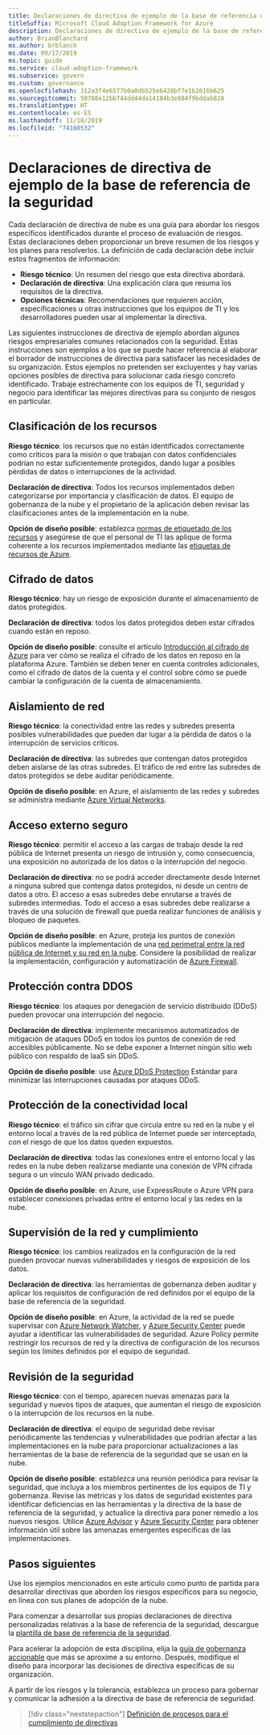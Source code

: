 ```yaml
---
title: Declaraciones de directiva de ejemplo de la base de referencia de la seguridad
titleSuffix: Microsoft Cloud Adoption Framework for Azure
description: Declaraciones de directiva de ejemplo de la base de referencia de la seguridad
author: BrianBlanchard
ms.author: brblanch
ms.date: 09/17/2019
ms.topic: guide
ms.service: cloud-adoption-framework
ms.subservice: govern
ms.custom: governance
ms.openlocfilehash: 312a3f4e6577b0a0db525e6428bf7e1b2616b625
ms.sourcegitcommit: 50788e12bb744dd44da14184b3e884f9bddab828
ms.translationtype: HT
ms.contentlocale: es-ES
ms.lasthandoff: 11/18/2019
ms.locfileid: "74160532"
---
```

# <a name="security-baseline-sample-policy-statements"></a>Declaraciones de directiva de ejemplo de la base de referencia de la seguridad

Cada declaración de directiva de nube es una guía para abordar los riesgos específicos identificados durante el proceso de evaluación de riesgos. Estas declaraciones deben proporcionar un breve resumen de los riesgos y los planes para resolverlos. La definición de cada declaración debe incluir estos fragmentos de información:

- **Riesgo técnico**: Un resumen del riesgo que esta directiva abordará.
- **Declaración de directiva**: Una explicación clara que resuma los requisitos de la directiva.
- **Opciones técnicas**: Recomendaciones que requieren acción, especificaciones u otras instrucciones que los equipos de TI y los desarrolladores pueden usar al implementar la directiva.

Las siguientes instrucciones de directiva de ejemplo abordan algunos riesgos empresariales comunes relacionados con la seguridad. Estas instrucciones son ejemplos a los que se puede hacer referencia al elaborar el borrador de instrucciones de directiva para satisfacer las necesidades de su organización. Estos ejemplos no pretenden ser excluyentes y hay varias opciones posibles de directiva para solucionar cada riesgo concreto identificado. Trabaje estrechamente con los equipos de TI, seguridad y negocio para identificar las mejores directivas para su conjunto de riesgos en particular.

## <a name="asset-classification"></a>Clasificación de los recursos

**Riesgo técnico**: los recursos que no están identificados correctamente como críticos para la misión o que trabajan con datos confidenciales podrían no estar suficientemente protegidos, dando lugar a posibles pérdidas de datos o interrupciones de la actividad.

**Declaración de directiva**: Todos los recursos implementados deben categorizarse por importancia y clasificación de datos. El equipo de gobernanza de la nube y el propietario de la aplicación deben revisar las clasificaciones antes de la implementación en la nube.

**Opción de diseño posible**: establezca [normas de etiquetado de los recursos](../../decision-guides/resource-tagging/index.md) y asegúrese de que el personal de TI las aplique de forma coherente a los recursos implementados mediante las [etiquetas de recursos de Azure](https://docs.microsoft.com/azure/azure-resource-manager/resource-group-using-tags).

## <a name="data-encryption"></a>Cifrado de datos

**Riesgo técnico**: hay un riesgo de exposición durante el almacenamiento de datos protegidos.

**Declaración de directiva**: todos los datos protegidos deben estar cifrados cuando están en reposo.

**Opción de diseño posible**: consulte el artículo [Introducción al cifrado de Azure](https://docs.microsoft.com/azure/security/security-azure-encryption-overview) para ver cómo se realiza el cifrado de los datos en reposo en la plataforma Azure. También se deben tener en cuenta controles adicionales, como el cifrado de datos de la cuenta y el control sobre cómo se puede cambiar la configuración de la cuenta de almacenamiento.

## <a name="network-isolation"></a>Aislamiento de red

**Riesgo técnico**: la conectividad entre las redes y subredes presenta posibles vulnerabilidades que pueden dar lugar a la pérdida de datos o la interrupción de servicios críticos.

**Declaración de directiva**: las subredes que contengan datos protegidos deben aislarse de las otras subredes. El tráfico de red entre las subredes de datos protegidos se debe auditar periódicamente.

**Opción de diseño posible**: en Azure, el aislamiento de las redes y subredes se administra mediante [Azure Virtual Networks](https://docs.microsoft.com/azure/virtual-network/virtual-networks-overview).

## <a name="secure-external-access"></a>Acceso externo seguro

**Riesgo técnico**: permitir el acceso a las cargas de trabajo desde la red pública de Internet presenta un riesgo de intrusión y, como consecuencia, una exposición no autorizada de los datos o la interrupción del negocio.

**Declaración de directiva**: no se podrá acceder directamente desde Internet a ninguna subred que contenga datos protegidos, ni desde un centro de datos a otro. El acceso a esas subredes debe enrutarse a través de subredes intermedias. Todo el acceso a esas subredes debe realizarse a través de una solución de firewall que pueda realizar funciones de análisis y bloqueo de paquetes.

**Opción de diseño posible**: en Azure, proteja los puntos de conexión públicos mediante la implementación de una [red perimetral entre la red pública de Internet y su red en la nube](https://docs.microsoft.com/azure/architecture/reference-architectures/dmz/secure-vnet-dmz?toc=https://docs.microsoft.com/azure/cloud-adoption-framework/toc.json&bc=https://docs.microsoft.com/azure/cloud-adoption-framework/_bread/toc.json). Considere la posibilidad de realizar la implementación, configuración y automatización de [Azure Firewall](https://docs.microsoft.com/azure/firewall).

## <a name="ddos-protection"></a>Protección contra DDOS

**Riesgo técnico**: los ataques por denegación de servicio distribuido (DDoS) pueden provocar una interrupción del negocio.

**Declaración de directiva**: implemente mecanismos automatizados de mitigación de ataques DDoS en todos los puntos de conexión de red accesibles públicamente. No se debe exponer a Internet ningún sitio web público con respaldo de IaaS sin DDoS.

**Opción de diseño posible**: use [Azure DDoS Protection](https://docs.microsoft.com/azure/virtual-network/ddos-protection-overview) Estándar para minimizar las interrupciones causadas por ataques DDoS.

## <a name="secure-on-premises-connectivity"></a>Protección de la conectividad local

**Riesgo técnico**: el tráfico sin cifrar que circula entre su red en la nube y el entorno local a través de la red pública de Internet puede ser interceptado, con el riesgo de que los datos queden expuestos.

**Declaración de directiva**: todas las conexiones entre el entorno local y las redes en la nube deben realizarse mediante una conexión de VPN cifrada segura o un vínculo WAN privado dedicado.

**Opción de diseño posible**: en Azure, use ExpressRoute o Azure VPN para establecer conexiones privadas entre el entorno local y las redes en la nube.

## <a name="network-monitoring-and-enforcement"></a>Supervisión de la red y cumplimiento

**Riesgo técnico**: los cambios realizados en la configuración de la red pueden provocar nuevas vulnerabilidades y riesgos de exposición de los datos.

**Declaración de directiva**: las herramientas de gobernanza deben auditar y aplicar los requisitos de configuración de red definidos por el equipo de la base de referencia de la seguridad.

**Opción de diseño posible**: en Azure, la actividad de la red se puede supervisar con [Azure Network Watcher](https://docs.microsoft.com/azure/network-watcher/network-watcher-monitoring-overview), y [Azure Security Center](https://docs.microsoft.com/azure/security-center/security-center-network-recommendations) puede ayudar a identificar las vulnerabilidades de seguridad. Azure Policy permite restringir los recursos de red y la directiva de configuración de los recursos según los límites definidos por el equipo de seguridad.

## <a name="security-review"></a>Revisión de la seguridad

**Riesgo técnico**: con el tiempo, aparecen nuevas amenazas para la seguridad y nuevos tipos de ataques, que aumentan el riesgo de exposición o la interrupción de los recursos en la nube.

**Declaración de directiva**: el equipo de seguridad debe revisar periódicamente las tendencias y vulnerabilidades que podrían afectar a las implementaciones en la nube para proporcionar actualizaciones a las herramientas de la base de referencia de la seguridad que se usan en la nube.

**Opción de diseño posible**: establezca una reunión periódica para revisar la seguridad, que incluya a los miembros pertinentes de los equipos de TI y gobernanza. Revise las métricas y los datos de seguridad existentes para identificar deficiencias en las herramientas y la directiva de la base de referencia de la seguridad, y actualice la directiva para poner remedio a los nuevos riesgos. Utilice [Azure Advisor](https://docs.microsoft.com/azure/advisor/advisor-overview) y [Azure Security Center](https://docs.microsoft.com/azure/security-center/security-center-intro) para obtener información útil sobre las amenazas emergentes específicas de las implementaciones.

## <a name="next-steps"></a>Pasos siguientes

Use los ejemplos mencionados en este artículo como punto de partida para desarrollar directivas que aborden los riesgos específicos para su negocio, en línea con sus planes de adopción de la nube.

Para comenzar a desarrollar sus propias declaraciones de directiva personalizadas relativas a la base de referencia de la seguridad, descargue la [plantilla de base de referencia de la seguridad](./template.md).

Para acelerar la adopción de esta disciplina, elija la [guía de gobernanza accionable](../guides/index.md) que más se aproxime a su entorno. Después, modifique el diseño para incorporar las decisiones de directiva específicas de su organización.

A partir de los riesgos y la tolerancia, establezca un proceso para gobernar y comunicar la adhesión a la directiva de base de referencia de seguridad.

> [!div class="nextstepaction"]
> [Definición de procesos para el cumplimiento de directivas](./compliance-processes.md)
